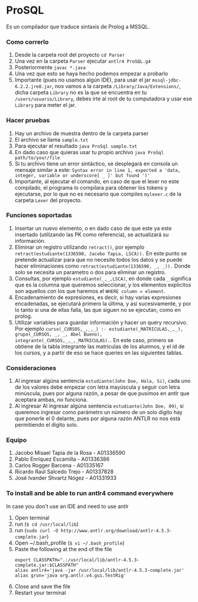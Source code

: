 # ProSQL

Es un compilador que traduce sintaxis de Prolog a MSSQL.

### Como correrlo

  1. Desde la carpeta root del proyecto `cd Parser`
  2. Una vez en la carpeta `Parser` ejecutar `antlr4 ProSQL.g4`
  3. Posteriormente `javac *.java`
  4. Una vez que esto se haya hecho podemos empezar a probarlo
  5. Importante (pues no usamos algún IDE), para usar el jar `mssql-jdbc-6.2.2.jre8.jar`, nos vamos a la carpeta `/Library/Java/Extensions/`, dicha carpeta `Library` no es la que se encuentra en tu `/users/usuario/Library`, debes irte al root de tu computadora y usar ese `Library` para meter el jar.  

### Hacer pruebas

  1. Hay un archivo de muestra dentro de la carpeta parser
  2. El archivo se llama `sample.txt`
  3. Para ejecutar el resultado `java ProSql sample.txt`
  4. En dado caso que quieras usar tu propio archivo `java ProSql path/to/your/file`
  5. Si tu archivo tiene un error sintáctico, se desplegará en consola un mensaje similar a este: `Syntax error in line 1, expected a 'data, integer, variable or underscore[ _ ]' but found ')'`
  5. Importante, al ejecutar el comando, en caso de que el lexer no este compilado, el programa lo compilara para obtener los tokens y ejecutarse, por lo que no es necesario que compiles `mylexer.c` de la carpeta `Lexer` del proyecto.

### Funciones soportadas

  1. Insertar un nuevo elemento, o en dado caso de que este ya este insertado (utilizando las PK como referencia), se actualizará su información.
  2. Eliminar un registro utilizando `retract()`, por ejemplo `retract(estudiante(1336590, Jacobo Tapia, LSCA)).` En este punto se pretende actualizar para que no necesite todos los datos y se puede hacer eliminaciones como `retract(estudiante(1336590, _, _)).` Donde solo se necesita un parametro o dos para eliminar un registro.
  3. Consultas, por ejemplo `estudiante(_,_,LSCA)`, en donde cada `_` significa que es la columna que queremos seleccionar, y los elementos explicitos son aquellos con los que haremos el `WHERE column = element`.
  4. Encadenamiento de expresiones, es decir, si hay varias expresiones encadenadas, se ejecutará primero la última, y asi sucesivamente, y por lo tanto si una de ellas falla, las que siguen no se ejecutan, como en prolog.
  5. Utilizar variables para guardar información y hacer un query recursivo. Por ejemplo `curso(_CURSOS,_,_,_) :- estudiante(_MATRICULAS,_,_), grupo(_CURSOS, _, _, Abel Bueno), integrante(_CURSOS,_,_,_MATRICULAS).`. En este caso, primero se obtiene de la tabla integrante las matriculas de los alumnos, y el id de los cursos, y a partir de eso se hace queries en las siguientes tablas.

### Consideraciones

  1. Al ingresar algúna sentencia `estudiante(John Doe, Hola, Si)`, cada uno de los valores debe empezar con letra mayúscula y seguir con letra minúscula, pues por alguna razón, a pesar de que pusimos en antlr que aceptara ambas, no funciona.
  2. Al ingresar Al ingresar algúna sentencia `estudiante(John Doe, 09)`, si queremos ingresar como parámetro un número de un solo digito hay que ponerle el 0 delante, pues por alguna razón ANTLR no nos está permitiendo el digito solo.

### Equipo
  1. Jacobo Misael Tapia de la Rosa - A01336590
  2. Pablo Enríquez Escamilla - A01336386
  3. Carlos Rogger Barcena - A01335167
  4. Ricardo Raúl Salcedo Trejo - A01337828
  5. José Ivander Shvartz Nógez - A01331933

### To install and be able to run antlr4 command everywhere

In case you don't use an IDE and need to use antlr

  1. Open terminal
  2. run (`$ cd /usr/local/lib`)
  3. run (`sudo curl -O http://www.antlr.org/download/antlr-4.5.3-complete.jar`)
  4. Open ~/.bash_profile (`$ vi ~/.bash_profile`)
  5. Paste the following at the end of the file
      ```
      export CLASSPATH=".:/usr/local/lib/antlr-4.5.3-complete.jar:$CLASSPATH"
      alias antlr4='java -jar /usr/local/lib/antlr-4.5.3-complete.jar'
      alias grun='java org.antlr.v4.gui.TestRig'
      ```
  6. Close and save the file
  7. Restart your terminal
